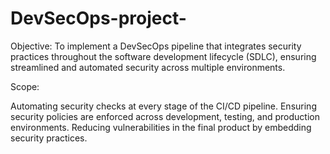 # DevSecOps-project-
Objective:
To implement a DevSecOps pipeline that integrates security practices throughout the software development lifecycle (SDLC), ensuring streamlined and automated security across multiple environments.

Scope:

Automating security checks at every stage of the CI/CD pipeline.
Ensuring security policies are enforced across development, testing, and production environments.
Reducing vulnerabilities in the final product by embedding security practices.
